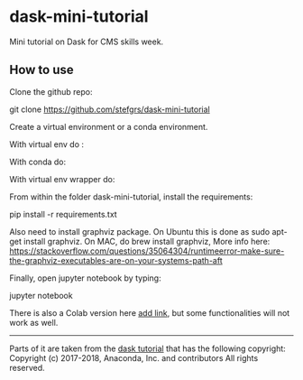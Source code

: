 # dask-mini-tutorial
Mini tutorial on Dask for CMS skills week.

## How to use
Clone the github repo:

git clone https://github.com/stefgrs/dask-mini-tutorial

Create a virtual environment or a conda environment. 

With virtual env do :

With conda do:

With virtual env wrapper do:


From within the folder dask-mini-tutorial, install the requirements:

pip install -r requirements.txt

Also need to install graphviz package. On Ubuntu this is done as sudo
 apt-get install graphviz. On MAC, do brew install graphviz, 
More info here: https://stackoverflow.com/questions/35064304/runtimeerror-make-sure-the-graphviz-executables-are-on-your-systems-path-aft

Finally, open jupyter notebook by typing:

jupyter notebook

There is also a Colab version here [add link](), but some functionalities will not work as well.

-----------------------------------
Parts of it are taken from the [dask tutorial](https://github.com/dask/dask-tutorial) that has the following copyright:
Copyright (c) 2017-2018, Anaconda, Inc. and contributors
All rights reserved.

